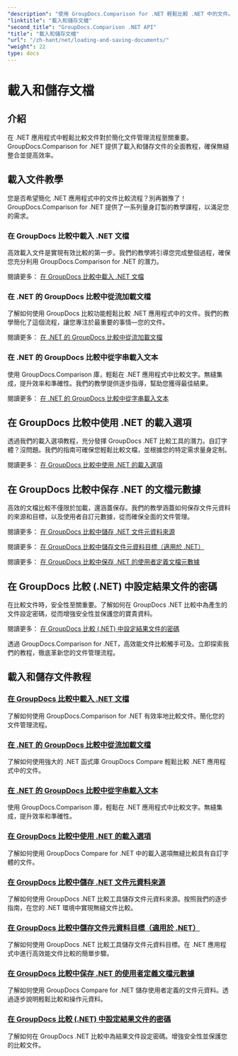 ```yaml
---
"description": "使用 GroupDocs.Comparison for .NET 輕鬆比較 .NET 中的文件。學習載入、儲存以及利用載入選項實現高效的文件管理。"
"linktitle": "載入和儲存文檔"
"second_title": "GroupDocs.Comparison .NET API"
"title": "載入和儲存文檔"
"url": "/zh-hant/net/loading-and-saving-documents/"
"weight": 22
type: docs
---
```

# 載入和儲存文檔

## 介紹

在 .NET 應用程式中輕鬆比較文件對於簡化文件管理流程至關重要。 GroupDocs.Comparison for .NET 提供了載入和儲存文件的全面教程，確保無縫整合並提高效率。

## 載入文件教學

您是否希望簡化 .NET 應用程式中的文件比較流程？別再猶豫了！ GroupDocs.Comparison for .NET 提供了一系列量身訂製的教學課程，以滿足您的需求。

### 在 GroupDocs 比較中載入 .NET 文檔

高效載入文件是實現有效比較的第一步。我們的教學將引導您完成整個過程，確保您充分利用 GroupDocs.Comparison for .NET 的潛力。

閱讀更多： [在 GroupDocs 比較中載入 .NET 文檔](./loading-documents/)

### 在 .NET 的 GroupDocs 比較中從流加載文檔

了解如何使用 GroupDocs 比較功能輕鬆比較 .NET 應用程式中的文件。我們的教學簡化了這個流程，讓您專注於最重要的事情—您的文件。

閱讀更多： [在 .NET 的 GroupDocs 比較中從流加載文檔](./loading-documents-from-stream/)

### 在 .NET 的 GroupDocs 比較中從字串載入文本

使用 GroupDocs.Comparison 庫，輕鬆在 .NET 應用程式中比較文字。無縫集成，提升效率和準確性。我們的教學提供逐步指導，幫助您獲得最佳結果。

閱讀更多： [在 .NET 的 GroupDocs 比較中從字串載入文本](./loading-text-from-string/)

## 在 GroupDocs 比較中使用 .NET 的載入選項

透過我們的載入選項教程，充分發揮 GroupDocs .NET 比較工具的潛力。自訂字體？沒問題。我們的指南可確保您輕鬆比較文檔，並根據您的特定需求量身定制。

閱讀更多： [在 GroupDocs 比較中使用 .NET 的載入選項](./using-load-options/)

## 在 GroupDocs 比較中保存 .NET 的文檔元數據

高效的文檔比較不僅限於加載，還涵蓋保存。我們的教學涵蓋如何保存文件元資料的來源和目標，以及使用者自訂元數據，從而確保全面的文件管理。

閱讀更多： [在 GroupDocs 比較中儲存 .NET 文件元資料來源](./saving-documents-metadata-source/)

閱讀更多： [在 GroupDocs 比較中儲存文件元資料目標（適用於 .NET）](./saving-documents-metadata-target/)

閱讀更多： [在 GroupDocs 比較中保存 .NET 的使用者定義文檔元數據](./saving-user-defined-document-metadata/)

## 在 GroupDocs 比較 (.NET) 中設定結果文件的密碼

在比較文件時，安全性至關重要。了解如何在 GroupDocs .NET 比較中為產生的文件設定密碼，從而增強安全性並保護您的寶貴資料。

閱讀更多： [在 GroupDocs 比較 (.NET) 中設定結果文件的密碼](./setting-password-for-resultant-document/)

透過 GroupDocs.Comparison for .NET，高效能文件比較觸手可及。立即探索我們的教程，徹底革新您的文件管理流程。
## 載入和儲存文件教程
### [在 GroupDocs 比較中載入 .NET 文檔](./loading-documents/)
了解如何使用 GroupDocs.Comparison for .NET 有效率地比較文件。簡化您的文件管理流程。
### [在 .NET 的 GroupDocs 比較中從流加載文檔](./loading-documents-from-stream/)
了解如何使用強大的 .NET 函式庫 GroupDocs Compare 輕鬆比較 .NET 應用程式中的文件。
### [在 .NET 的 GroupDocs 比較中從字串載入文本](./loading-text-from-string/)
使用 GroupDocs.Comparison 庫，輕鬆在 .NET 應用程式中比較文字。無縫集成，提升效率和準確性。
### [在 GroupDocs 比較中使用 .NET 的載入選項](./using-load-options/)
了解如何使用 GroupDocs Compare for .NET 中的載入選項無縫比較具有自訂字體的文件。
### [在 GroupDocs 比較中儲存 .NET 文件元資料來源](./saving-documents-metadata-source/)
了解如何使用 GroupDocs .NET 比較工具儲存文件元資料來源。按照我們的逐步指南，在您的 .NET 環境中實現無縫文件比較。
### [在 GroupDocs 比較中儲存文件元資料目標（適用於 .NET）](./saving-documents-metadata-target/)
了解如何使用 GroupDocs .NET 比較工具儲存文件元資料目標。在 .NET 應用程式中進行高效能文件比較的簡單步驟。
### [在 GroupDocs 比較中保存 .NET 的使用者定義文檔元數據](./saving-user-defined-document-metadata/)
了解如何使用 GroupDocs Compare for .NET 儲存使用者定義的文件元資料。透過逐步說明輕鬆比較和操作元資料。
### [在 GroupDocs 比較 (.NET) 中設定結果文件的密碼](./setting-password-for-resultant-document/)
了解如何在 GroupDocs .NET 比較中為結果文件設定密碼。增強安全性並保護您的比較文件。